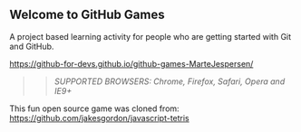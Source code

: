 ## Welcome to GitHub Games

A project based learning activity for people who are getting started with Git and GitHub.

https://github-for-devs.github.io/github-games-MarteJespersen/

>> _*SUPPORTED BROWSERS*: Chrome, Firefox, Safari, Opera and IE9+_

This fun open source game was cloned from: https://github.com/jakesgordon/javascript-tetris
